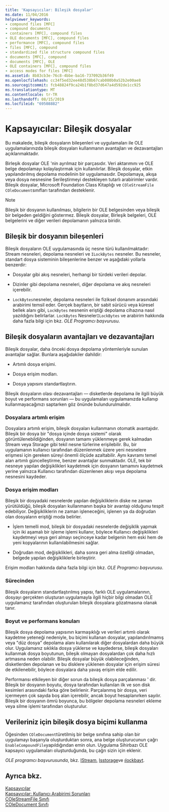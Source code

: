 ```yaml
---
title: 'Kapsayıcılar: Bileşik dosyalar'
ms.date: 11/04/2016
helpviewer_keywords:
- compound files [MFC]
- compound documents
- containers [MFC], compound files
- OLE documents [MFC], compound files
- performance [MFC], compound files
- files [MFC], compound
- standardized file structure compound files
- documents [MFC], compound
- documents [MFC], OLE
- OLE containers [MFC], compound files
- access modes for files [MFC]
ms.assetid: 8b83cb3e-76c8-4bbe-ba16-737092b36f49
ms.openlocfilehash: cc34f5ed32ee48d538b67cab080b0a52b2e00ae8
ms.sourcegitcommit: fcb48824f9ca24b1f8bd37d647a4d592de1cc925
ms.translationtype: MT
ms.contentlocale: tr-TR
ms.lasthandoff: 08/15/2019
ms.locfileid: "69508882"
---
```

# <a name="containers-compound-files"></a>Kapsayıcılar: Bileşik dosyalar

Bu makalede, bileşik dosyaların bileşenleri ve uygulamaları ile OLE uygulamalarınızda bileşik dosyaları kullanmanın avantajları ve dezavantajları açıklanmaktadır.

Birleşik dosyalar OLE 'nin ayrılmaz bir parçasıdır. Veri aktarımını ve OLE belge depolamayı kolaylaştırmak için kullanılırlar. Bileşik dosyalar, etkin yapılandırılmış depolama modelinin bir uygulamasıdır. Depolamaya, akışa veya dosya nesnesine Serileştirmeyi destekleyen tutarlı arabirimler vardır. Bileşik dosyalar, Microsoft Foundation Class Kitaplığı ve `COleStreamFile` `COleDocument`sınıfları tarafından desteklenir.

> [!NOTE]
>  Bileşik bir dosyanın kullanılması, bilgilerin bir OLE belgesinden veya bileşik bir belgeden geldiğini göstermez. Bileşik dosyalar, Birleşik belgeleri, OLE belgelerini ve diğer verileri depolamanın yalnızca biridir.

##  <a name="_core_components_of_a_compound_file"></a>Bileşik bir dosyanın bileşenleri

Bileşik dosyaların OLE uygulamasında üç nesne türü kullanılmaktadır: Stream nesneleri, depolama nesneleri ve `ILockBytes` nesneler. Bu nesneler, standart dosya sisteminin bileşenlerine benzer ve aşağıdaki yollarla benzerdir:

- Dosyalar gibi akış nesneleri, herhangi bir türdeki verileri depolar.

- Dizinler gibi depolama nesneleri, diğer depolama ve akış nesneleri içerebilir.

- `LockBytes`nesneler, depolama nesneleri ile fiziksel donanım arasındaki arabirimi temsil eder. Gerçek baytların, bir sabit sürücü veya küresel bellek alanı gibi, `LockBytes` nesnenin eriştiği depolama cihazına nasıl yazıldığını belirlarlar. `LockBytes` Nesneler`ILockBytes` ve arabirim hakkında daha fazla bilgi için bkz. *OLE Programcı başvurusu*.

##  <a name="_core_advantages_and_disadvantages_of_compound_files"></a>Bileşik dosyaların avantajları ve dezavantajları

Bileşik dosyalar, daha önceki dosya depolama yöntemleriyle sunulan avantajlar sağlar. Bunlara aşağıdakiler dahildir:

- Artımlı dosya erişimi.

- Dosya erişim modları.

- Dosya yapısını standartlaştırın.

Bileşik dosyaların olası dezavantajları — disketlerde depolama ile ilgili büyük boyut ve performans sorunları — bu uygulamaları uygulamanızda kullanıp kullanmayacağınızı saptarken göz önünde bulundurulmalıdır.

###  <a name="_core_incremental_access_to_files"></a>Dosyalara artımlı erişim

Dosyalara artımlı erişim, bileşik dosyaları kullanmanın otomatik avantajıdır. Bileşik bir dosya bir "dosya içinde dosya sistemi" olarak görüntülenebildiğinden, dosyanın tamamı yüklenmeye gerek kalmadan Stream veya Storage gibi tekil nesne türlerine erişilebilir. Bu, bir uygulamanın kullanıcı tarafından düzenlenmek üzere yeni nesnelere erişmesi için gereken süreyi önemli ölçüde azaltabilir. Aynı kavramı temel alan artımlı güncelleştirme, benzer avantajlar sunmaktadır. OLE, tek bir nesneye yapılan değişiklikleri kaydetmek için dosyanın tamamını kaydetmek yerine yalnızca Kullanıcı tarafından düzenlenen akışı veya depolama nesnesini kaydeder.

###  <a name="_core_file_access_modes"></a>Dosya erişim modları

Bileşik bir dosyadaki nesnelerde yapılan değişikliklerin diske ne zaman yürütüldüğü, bileşik dosyaları kullanmanın başka bir avantajı olduğunu tespit edebiliyor. Değişikliklerin ne zaman işleneceğini, işlenen ya da doğrudan olan dosyaların eriştiği moda belirler.

- İşlem temelli mod, bileşik bir dosyadaki nesnelerde değişiklik yapmak için iki aşamalı bir işleme işlemi kullanır, böylece Kullanıcı değişiklikleri kaydetmeyi veya geri almayı seçinceye kadar belgenin hem eski hem de yeni kopyalarının kullanılabilmesini sağlar.

- Doğrudan mod, değişiklikleri, daha sonra geri alma özelliği olmadan, belgede yapılan değişikliklerle birleştirir.

Erişim modları hakkında daha fazla bilgi için bkz. *OLE Programcı başvurusu*.

###  <a name="_core_standardization"></a>Sürecinden

Bileşik dosyaların standartlaştırılmış yapısı, farklı OLE uygulamalarının, dosyayı gerçekten oluşturan uygulamayla ilgili hiçbir bilgi olmadan OLE uygulamanız tarafından oluşturulan bileşik dosyalara gözatmasına olanak tanır.

###  <a name="_core_size_and_performance_considerations"></a>Boyut ve performans konuları

Bileşik dosya depolama yapısının karmaşıklığı ve verileri artımlı olarak kaydetme yeteneği nedeniyle, bu biçimi kullanan dosyalar, yapılandırılmamış veya "düz dosya" depolama alanı kullanılarak diğer dosyalardan daha büyük olur. Uygulamanız sıklıkla dosya yüklerse ve kaydederse, bileşik dosyaları kullanmak dosya boyutunun, bileşik olmayan dosyalardan çok daha hızlı artmasına neden olabilir. Bileşik dosyalar büyük olabileceğinden, disketlerden depolanan ve bu disklere yüklenen dosyalar için erişim süresi de etkilenebilir, böylece dosyalara daha yavaş erişim elde edilir.

Performansı etkileyen bir diğer sorun da bileşik dosya parçalanması ' dir. Bileşik bir dosyanın boyutu, dosya tarafından kullanılan ilk ve son disk kesimleri arasındaki farka göre belirlenir. Parçalanmış bir dosya, veri içermeyen çok sayıda boş alan içerebilir, ancak boyut hesaplanırken sayılır. Bileşik bir dosyanın ömrü boyunca, bu bölgeler depolama nesneleri ekleme veya silme işlemi tarafından oluşturulur.

##  <a name="_core_using_compound_files_format_for_your_data"></a>Verileriniz için bileşik dosya biçimi kullanma

Öğesinden `COleDocument`türetilmiş bir belge sınıfına sahip olan bir uygulamayı başarıyla oluşturduktan sonra, ana belge oluşturucunun çağrı `EnableCompoundFile`yapıldığından emin olun. Uygulama Sihirbazı OLE kapsayıcı uygulamaları oluşturduğunda, bu çağrı sizin için eklenir.

*OLE programcı başvurusunda*, bkz. [IStream](/windows/win32/api/objidl/nn-objidl-istream), [Isstorage](/windows/win32/api/objidl/nn-objidl-istorage)ve [ılockbayt](/windows/win32/api/objidl/nn-objidl-ilockbytes).

## <a name="see-also"></a>Ayrıca bkz.

[Kapsayıcılar](../mfc/containers.md)<br/>
[Kapsayıcılar: Kullanıcı Arabirimi Sorunları](../mfc/containers-user-interface-issues.md)<br/>
[COleStreamFile Sınıfı](../mfc/reference/colestreamfile-class.md)<br/>
[COleDocument Sınıfı](../mfc/reference/coledocument-class.md)
